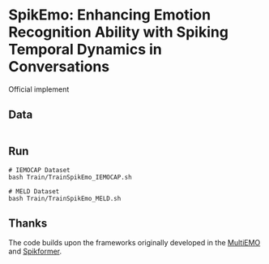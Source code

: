 # SpikEmo: Enhancing Emotion Recognition Ability with Spiking Temporal Dynamics in Conversations

Official implement

## Data

```

```


## Run

```
# IEMOCAP Dataset
bash Train/TrainSpikEmo_IEMOCAP.sh

# MELD Dataset
bash Train/TrainSpikEmo_MELD.sh
```

## Thanks

The code builds upon the frameworks originally developed in the [MultiEMO](https://github.com/TaoShi1998/MultiEMO.git) and [Spikformer](https://github.com/ZK-Zhou/spikformer.git). 

